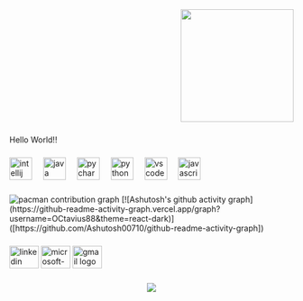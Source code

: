<div align="right">
  <img height="200" src="https://i.pinimg.com/originals/54/c0/3e/54c03e32134dac515097ca7151a26cf1.gif"  />
</div>

###

<p align="left">Hello World!!</p>

###

<div align="left">
  <img src="https://cdn.jsdelivr.net/gh/devicons/devicon/icons/intellij/intellij-original.svg" height="40" alt="intellij logo"  />
  <img width="12" />
  <img src="https://cdn.jsdelivr.net/gh/devicons/devicon/icons/java/java-original.svg" height="40" alt="java logo"  />
  <img width="12" />
  <img src="https://cdn.jsdelivr.net/gh/devicons/devicon/icons/pycharm/pycharm-original.svg" height="40" alt="pycharm logo"  />
  <img width="12" />
  <img src="https://cdn.jsdelivr.net/gh/devicons/devicon/icons/python/python-original.svg" height="40" alt="python logo"  />
  <img width="12" />
  <img src="https://cdn.jsdelivr.net/gh/devicons/devicon/icons/vscode/vscode-original.svg" height="40" alt="vscode logo"  />
  <img width="12" />
  <img src="https://cdn.jsdelivr.net/gh/devicons/devicon/icons/javascript/javascript-original.svg" height="40" alt="javascript logo"  />
</div>

###

<picture>
  <source media="(prefers-color-scheme: dark)" srcset="https://raw.githubusercontent.com/,/,/output/pacman-contribution-graph-dark.svg">
  <source media="(prefers-color-scheme: light)" srcset="https://raw.githubusercontent.com/,/,/output/pacman-contribution-graph.svg">
  <img alt="pacman contribution graph" src="https://raw.githubusercontent.com/,/,/output/pacman-contribution-graph.svg">
</picture>
[![Ashutosh's github activity graph](https://github-readme-activity-graph.vercel.app/graph?username=OCtavius88&theme=react-dark)]([https://github.com/Ashutosh00710/github-readme-activity-graph])

###

<div align="left">
  <img src="https://raw.githubusercontent.com/maurodesouza/profile-readme-generator/master/src/assets/icons/social/linkedin/default.svg" width="52" height="40" alt="linkedin logo"  />
  <img src="https://raw.githubusercontent.com/maurodesouza/profile-readme-generator/master/src/assets/icons/social/microsoft-outlook/default.svg" width="52" height="40" alt="microsoft-outlook logo"  />
  <img src="https://raw.githubusercontent.com/maurodesouza/profile-readme-generator/master/src/assets/icons/social/gmail/default.svg" width="52" height="40" alt="gmail logo"  />
</div>

###

<div align="center">
  <img src="https://visitor-badge.laobi.icu/badge?page_id=,.,&"  />
</div>

###
